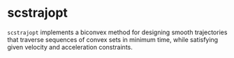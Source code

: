 # scstrajopt

`scstrajopt` implements a biconvex method for designing smooth trajectories that traverse sequences of convex sets in minimum time, while satisfying given velocity and acceleration constraints.